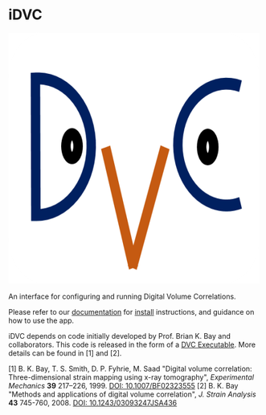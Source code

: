 # iDVC

<img src="src/idvc/DVCIconSquare.png"></img>

An interface for configuring and running Digital Volume Correlations.

Please refer to our [documentation](https://tomographicimaging.github.io/iDVC/) for [install](https://tomographicimaging.github.io/iDVC/installation.html#installing-the-app) instructions, and guidance on how to use the app.

iDVC depends on code initially developed by Prof. Brian K. Bay and collaborators. This code is released in the form of a [DVC Executable](https://tomographicimaging.github.io/iDVC/executable.html). More details can be found in [1] and [2].

[1] B. K. Bay, T. S. Smith, D. P. Fyhrie, M. Saad "Digital volume correlation: Three-dimensional strain mapping using x-ray tomography", *Experimental Mechanics* **39** 217–226, 1999. [DOI: 10.1007/BF02323555](https://doi.org/10.1243/03093247JSA436)
[2] B. K. Bay "Methods and applications of digital volume correlation", *J. Strain Analysis* **43** 745-760, 2008. [DOI: 10.1243/03093247JSA436](https://doi.org/10.1243/03093247JSA436)
